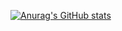[![Anurag's GitHub stats](https://github-readme-stats.vercel.app/api?username=kms1212)](https://github.com/anuraghazra/github-readme-stats)
